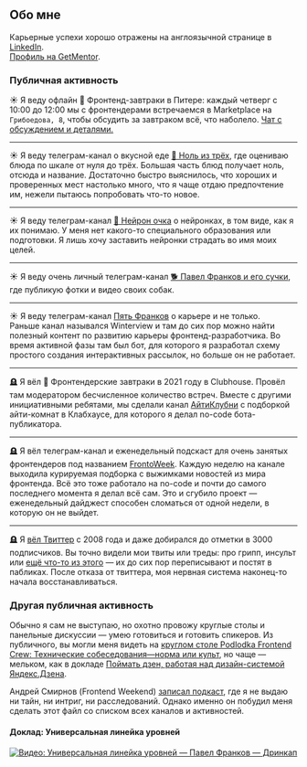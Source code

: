 ## Обо мне
Карьерные успехи хорошо отражены на англоязычной странице в [LinkedIn](https://ru.linkedin.com/in/frankov).  
[Профиль на GetMentor](https://getmentor.dev/mentor/pavel-frankov-158).

### Публичная активность
☀️ Я веду офлайн 🥞 Фронтенд-завтраки в Питере: каждый четверг с 10:00 до 12:00 мы с фронтендерами встречаемся в Marketplace на `Грибоедова, 8`, чтобы обсудить за завтраком всё, что наболело. [Чат с обсуждением и деталями.](https://t.me/spb_frontend_chat)

---
☀️ Я веду телеграм-канал о вкусной еде [🍮 Ноль из трёх](https://t.me/zero_of_three), где оцениваю блюда по шкале от нуля до трёх. Большая часть блюд получает ноль, отсюда и название. Достаточно быстро выяснилось, что хороших и проверенных мест настолько много, что я чаще отдаю предпочтение им, нежели пытаюсь попробовать что-то новое.

---
☀️ Я веду телеграм-канал [🥐 Нейрон очка](https://t.me/neuronochka) о нейронках, в том виде, как я их понимаю. У меня нет какого-то специального образования или подготовки. Я лишь хочу заставить нейронки страдать во имя моих целей.

---
☀️ Я веду очень личный телеграм-канал [🐕 Павел Франков и его сучки](https://t.me/TheBestBitchesEver), где публикую фотки и видео своих собак.

---
☀️ Я веду телеграм-канал [Пять Франков](https://t.me/pfrankov) о карьере и не только.  
Раньше канал назывался Winterview и там до сих пор можно найти полезный контент по развитию карьеры фронтенд-разработчика. Во время активной фазы там был бот, для которого я разработал схему простого создания интерактивных рассылок, но больше он не работает.

---
🪦 Я вёл 🥞 Фронтендерские завтраки в 2021 году в Clubhouse. Провёл там модератором бесчисленное количество встреч. Вместе с другими инициативными ребятами, мы сделали канал [АйтиКлубни](https://t.me/+ssFNzT-nFaQ0MDQ6) с подборкой айти-комнат в Клабхаусе, для которого я делал no-code бота-публикатора.

---
🪦 Я вёл телеграм-канал и еженедельный подскаст для очень занятых фронтендеров под названием [FrontoWeek](https://t.me/+U3ep85WOkJ-UYmj2). Каждую неделю на канале выходила курируемая подборка с выжимками новостей из мира фронтенда. Всё это тоже работало на no-code и почти до самого последнего момента я делал всё сам. Это и сгубило проект — еженедельный дайджест способен сломаться от одной недели, в которую он не выйдет.

---
🪦 Я [вёл Твиттер](https://twitter.com/twenty) с 2008 года и даже добирался до отметки в 3000 подписчиков. Вы точно видели мои твиты или треды: про грипп, инсульт или [ещё что-то из этого](https://twitter.com/twenty/status/1193139785398767616) — их до сих пор переписывают и постят в пабликах. После отказа от твиттера, моя нервная система наконец-то начала восстанавливаться.


### Другая публичная активность
Обычно я сам не выступаю, но охотно провожу круглые столы и панельные дискуссии — умею готовиться и готовить спикеров.
Из публичного, вы могли меня видеть на [круглом столе Podlodka Frontend Crew: Технические собеседования—норма или культ](https://www.youtube.com/watch?v=eOBBu2LLgxY), но чаще — мельком, как в докладе [Поймать дзен, работая над дизайн-системой Яндекс.Дзена](https://www.youtube.com/watch?v=1ZxDw-wovws).

Андрей Смирнов (Frontend Weekend) [записал подкаст](https://podcast.ru/e/3qRkL22AQ_O), где я не выдаю ни тайн, ни интриг, ни расследований. Однако именно он побудил меня сделать этот файл со списком всех каналов и активностей.

#### Доклад: Универсальная линейка уровней
[![Видео: Универсальная линейка уровней — Павел Франков — Дринкап](https://img.youtube.com/vi/dYY_0tkdcmw/0.jpg)](https://www.youtube.com/watch?v=dYY_0tkdcmw)
